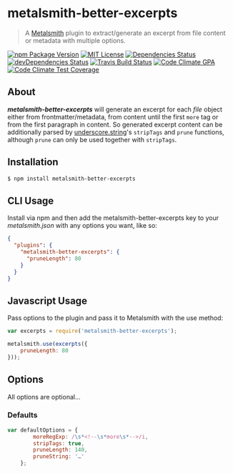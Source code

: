 metalsmith-better-excerpts
==========================

  > A [Metalsmith](https://github.com/segmentio/metalsmith) plugin to
  > extract/generate an excerpt from file content or metadata with multiple
  > options.

[![npm Package Version](https://img.shields.io/npm/v/metalsmith-better-excerpts.svg?style=flat-square)](https://www.npmjs.com/package/metalsmith-better-excerpts)
[![MIT License](http://img.shields.io/:license-mit-blue.svg?style=flat-square)](http://simbo.mit-license.org)
[![Dependencies Status](https://img.shields.io/david/simbo/metalsmith-better-excerpts.svg?style=flat-square)](https://david-dm.org/simbo/metalsmith-better-excerpts)
[![devDependencies Status](https://img.shields.io/david/dev/simbo/metalsmith-better-excerpts.svg?style=flat-square)](https://david-dm.org/simbo/metalsmith-better-excerpts#info=devDependencies)
[![Travis Build Status](https://img.shields.io/travis/simbo/metalsmith-better-excerpts/master.svg?style=flat-square)](https://travis-ci.org/simbo/metalsmith-better-excerpts)
[![Code Climate GPA](https://img.shields.io/codeclimate/github/simbo/metalsmith-better-excerpts.svg?style=flat-square)](https://codeclimate.com/github/simbo/metalsmith-better-excerpts)
[![Code Climate Test Coverage](https://img.shields.io/codeclimate/coverage/github/simbo/metalsmith-better-excerpts.svg?style=flat-square)](https://codeclimate.com/github/simbo/metalsmith-better-excerpts)


## About

***metalsmith-better-excerpts*** will generate an excerpt for each *file* object 
either from frontmatter/metadata, from content until the first `more` tag or 
from the first paragraph in content. So generated excerpt content can be 
additionally parsed by 
[underscore.string](https://github.com/epeli/underscore.string)'s 
`stripTags` and `prune` functions, although `prune` can only be used together 
with `stripTags`.


## Installation

``` sh
$ npm install metalsmith-better-excerpts
```


## CLI Usage

Install via npm and then add the metalsmith-better-excerpts key to your
_metalsmith.json_ with any options you want, like so:

``` json
{
  "plugins": {
    "metalsmith-better-excerpts": {
      "pruneLength": 80
    }
  }
}
```


## Javascript Usage

Pass options to the plugin and pass it to Metalsmith with the use method:

``` javascript
var excerpts = require('metalsmith-better-excerpts');

metalsmith.use(excerpts({
    pruneLength: 80
}));
```


## Options

All options are optional...


### Defaults

``` javascript
var defaultOptions = {
        moreRegExp: /\s*<!--\s*more\s*-->/i,
        stripTags: true,
        pruneLength: 140,
        pruneString: '…'
    };
```

